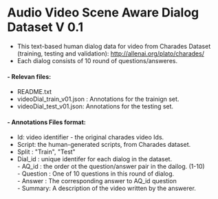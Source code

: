 # Audio Video Scene Aware Dialog Dataset V 0.1 

- This text-based human dialog data for video from Charades Dataset (training, testing and validation): http://allenai.org/plato/charades/
- Each dialog consists of 10 round of questions/answeres. 

#### - Relevan files:

   * README.txt    
   * videoDial_train_v01.json : Annotations for the trainign set.   
   * videoDial_test_v01.json:   Annotations for the testing set.
  
  
#### - Annotations Files format:  

  * Id: video identifier - the original charades video Ids.     
  * Script: the human-generated scripts, from Charades dataset.        
  * Split : "Train", "Test"      
  * Dial_id : unique identifer for each dialog in the dataset.  
    		-	AQ_id : the order ot the question/answer pair in the dailog. (1-10)     
        -	Question : One of 10 questions in this round of dialog.     
        -	Answer :   The corresponding answer to AQ_id question  
        - Summary:   A description of the video written by the answerer.  
              
  


         
    



